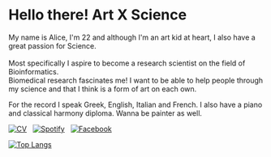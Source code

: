 
<h1>
Hello there! Art X Science
</h1>


My name is Alice, I'm 22 and although I'm an art kid at heart, I also have a great passion for Science.
<br>
<br>
Most specifically I aspire to become a research scientist on the field of Bioinformatics.
<br>
Biomedical research fascinates me! I want to be able to help people through my science and that I think is a form of art on each own.
<br>

For the record I speak Greek, English, Italian and French. I also have a piano and classical harmony diploma. Wanna be painter as well.
<br>

<!-- social media buttons -->
[![CV][8_icon]][6]
&nbsp;
[![Spotify][5_icon]][5]
&nbsp;
[![Facebook][6_icon]][2]
&nbsp;

<!-- <br> -->

<!-- links to social media icons -->
<!-- icons without padding -->
[5_icon]: https://img.shields.io/badge/Spotify-1ED760?&style=for-the-badge-m&logo=spotify&logoColor=black
[6_icon]: https://img.shields.io/badge/Facebook-1877F2?style=for-the-badge-m&logo=facebook&logoColor=black
[8_icon]: https://img.shields.io/badge/Resumé-4285F4?style=for-the-badge-m&logo=google-drive&logoColor=black

<!-- links to social media accounts -->
[2]: http://www.facebook.com/profile.php?id=100004037878472
[5]: https://open.spotify.com/31ygimx3yd2mxkc6whwbo3rcwuli
[6]: https://drive.google.com/file/d/1BP8OiaiONBuHKC_NMu9n3WrhZDefqLpx/view?usp=share_link


[![Top Langs](https://github-readme-stats.vercel.app/api/top-langs/?username=AliceTsDa&theme=nord&hide_border=True&layout=compact&card_width=444&langs_count=10)](https://github.com/AliceTsDa/github-readme-stats)
<!-- &exclude_repo=asr-tts-class-2021)]-->
<!---
AliceTsDa/AliceTsDa is a ✨ special ✨ repository because its `README.md` (this file) appears on your GitHub profile.
You can click the Preview link to take a look at your changes.
--->
